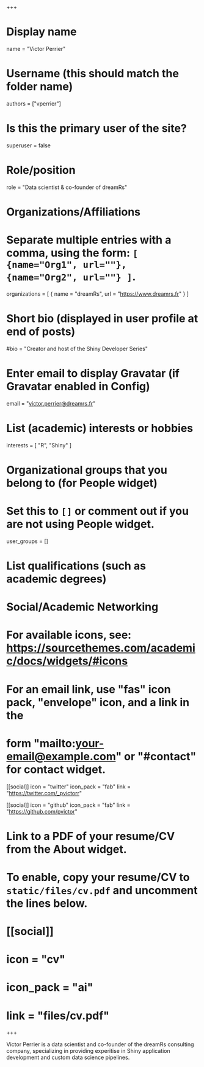 +++
# Display name
name = "Victor Perrier"

# Username (this should match the folder name)
authors = ["vperrier"]

# Is this the primary user of the site?
superuser = false

# Role/position
role = "Data scientist & co-founder of dreamRs"

# Organizations/Affiliations
#   Separate multiple entries with a comma, using the form: `[ {name="Org1", url=""}, {name="Org2", url=""} ]`.
organizations = [ { name = "dreamRs", url = "https://www.dreamrs.fr" } ]

# Short bio (displayed in user profile at end of posts)
#bio = "Creator and host of the Shiny Developer Series"

# Enter email to display Gravatar (if Gravatar enabled in Config)
email = "victor.perrier@dreamrs.fr"

# List (academic) interests or hobbies
interests = [
  "R",
  "Shiny"
]

# Organizational groups that you belong to (for People widget)
#   Set this to `[]` or comment out if you are not using People widget.
user_groups = []

# List qualifications (such as academic degrees)

# Social/Academic Networking
# For available icons, see: https://sourcethemes.com/academic/docs/widgets/#icons
#   For an email link, use "fas" icon pack, "envelope" icon, and a link in the
#   form "mailto:your-email@example.com" or "#contact" for contact widget.


[[social]]
  icon = "twitter"
  icon_pack = "fab"
  link = "https://twitter.com/_pvictorr"
  
[[social]]
  icon = "github"
  icon_pack = "fab"
  link = "https://github.com/pvictor"

# Link to a PDF of your resume/CV from the About widget.
# To enable, copy your resume/CV to `static/files/cv.pdf` and uncomment the lines below.
# [[social]]
#   icon = "cv"
#   icon_pack = "ai"
#   link = "files/cv.pdf"

+++

Victor Perrier is a data scientist and co-founder of the dreamRs consulting company, specializing in providing experitise in Shiny application development and custom data science pipelines.
